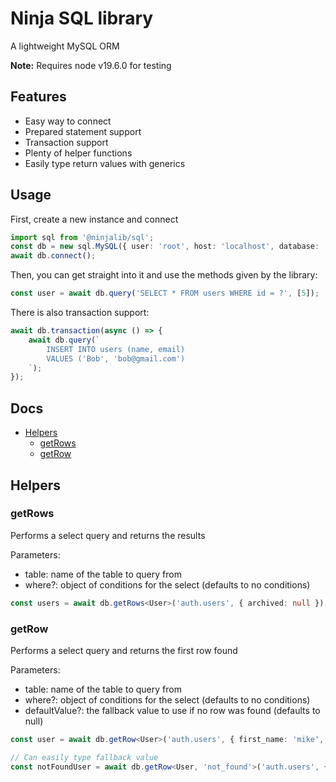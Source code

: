 # **Ninja SQL library**

A lightweight MySQL ORM

**Note:** Requires node v19.6.0 for testing

## Features

-   Easy way to connect
-   Prepared statement support
-   Transaction support
-   Plenty of helper functions
-   Easily type return values with generics

## Usage

First, create a new instance and connect

```ts
import sql from '@ninjalib/sql';
const db = new sql.MySQL({ user: 'root', host: 'localhost', database: 'application', password: 'the_password', port: 3306 });
await db.connect();
```

Then, you can get straight into it and use the methods given by the library:

```ts
const user = await db.query('SELECT * FROM users WHERE id = ?', [5]);
```

There is also transaction support:

```ts
await db.transaction(async () => {
    await db.query(`
        INSERT INTO users (name, email)
        VALUES ('Bob', 'bob@gmail.com')
    `);
});
```

## Docs

-   [Helpers](#helpers)
    -   [getRows](#getrows)
    -   [getRow](#getrow)

## Helpers

### getRows

Performs a select query and returns the results

Parameters:

-   table: name of the table to query from
-   where?: object of conditions for the select (defaults to no conditions)

```ts
const users = await db.getRows<User>('auth.users', { archived: null });
```

### getRow

Performs a select query and returns the first row found

Parameters:

-   table: name of the table to query from
-   where?: object of conditions for the select (defaults to no conditions)
-   defaultValue?: the fallback value to use if no row was found (defaults to null)

```ts
const user = await db.getRow<User>('auth.users', { first_name: 'mike', last_name: 'tyson', archived: null });

// Can easily type fallback value
const notFoundUser = await db.getRow<User, 'not_found'>('auth.users', { first_name: 'not', last_name: 'defined' }, 'not_found');
```
